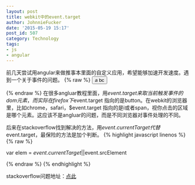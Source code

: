 ```yaml
---
layout: post
title: webkit中的event.target
author: JohnnieFucker
date: '2015-05-19 15:17'
post_id: 507
category: Technology
tags:
- js
- angular
---
```

前几天尝试用angular来做推事本里面的自定义应用，希望能够加速开发速度。遇到一个关于事件的问题。
{% raw %}
<button ng-click=funcA($event);>
	<i>a</i>
	<span>bc</span>
</button>

{% endraw %} 
在很多angluar教程里面，用$event.target来取当前触发事件的dom元素，而实际在firefox下$event.target 指向的是button。在webkit的浏览器里，比如chrome，safari，$event.target 指向的是i或者span，视你点击的区域是哪个元素。这应该不是angluar的问题，而是不同浏览器对事件处理的不同。

后来在stackoverflow找到解决的方法，用$event.currentTarget代替$event.target，最保险的方法是加个判断。
{% highlight javascript linenos %}  
{% raw %}

var elem = $event.currentTarget ||$event.srcElement

{% endraw %} 
{% endhighlight %}


stackoverflow问题地址：[点此](http://stackoverflow.com/questions/23107613/angularjs-get-original-element-from-ng-click)
